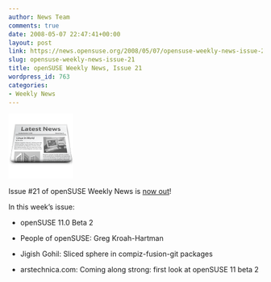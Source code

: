 ```yaml
---
author: News Team
comments: true
date: 2008-05-07 22:47:41+00:00
layout: post
link: https://news.opensuse.org/2008/05/07/opensuse-weekly-news-issue-21/
slug: opensuse-weekly-news-issue-21
title: openSUSE Weekly News, Issue 21
wordpress_id: 763
categories:
- Weekly News
---
```


![news](/wp-content/uploads/2007/11/knewsticker.png)

Issue #21 of openSUSE Weekly News is [now out](http://en.opensuse.org/OpenSUSE_Weekly_News/21)!

In this week’s issue:



	
  * openSUSE 11.0 Beta 2

	
  * People of openSUSE: Greg Kroah-Hartman

	
  * Jigish Gohil: Sliced sphere in compiz-fusion-git packages

	
  * arstechnica.com: Coming along strong: first look at openSUSE 11 beta 2


